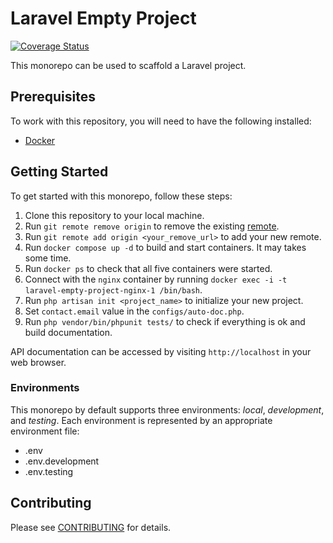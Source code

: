 # Laravel Empty Project

[![Coverage Status](https://coveralls.io/repos/github/RonasIT/laravel-empty-project/badge.svg?branch=development)](https://coveralls.io/github/RonasIT/laravel-empty-project?branch=development)

This monorepo can be used to scaffold a Laravel project.

## Prerequisites

To work with this repository, you will need to have the following
installed:

- [Docker](https://www.docker.com)

## Getting Started

To get started with this monorepo, follow these steps:

1. Clone this repository to your local machine.
2. Run `git remote remove origin` to remove the existing
   [remote](https://git-scm.com/docs/git-remote).
3. Run `git remote add origin <your_remove_url>` to add your
   new remote.
4. Run `docker compose up -d` to build and start containers.
   It may takes some time.
5. Run `docker ps` to check that all five containers were started.
6. Connect with the `nginx` container by running
   `docker exec -i -t laravel-empty-project-nginx-1 /bin/bash`.
7. Run `php artisan init <project_name>` to initialize your new project.
8. Set `contact.email` value in the `configs/auto-doc.php`.
9. Run `php vendor/bin/phpunit tests/` to check if everything
   is ok and build documentation.

API documentation can be accessed by visiting `http://localhost` in your
web browser.

### Environments

This monorepo by default supports three environments: _local_, _development_,
and _testing_. Each environment is represented by an appropriate environment file:

- .env
- .env.development
- .env.testing

## Contributing

Please see [CONTRIBUTING](.github/CONTRIBUTING.md) for details.
